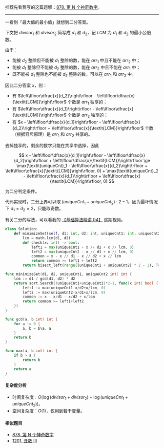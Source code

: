 推荐先看我写的这篇题解：[878. 第 N 个神奇数字](https://leetcode.cn/problems/nth-magical-number/solutions/1984641/er-fen-da-an-rong-chi-yuan-li-by-endless-9j34/)。

---

一看到「最大值的最小值」就想到二分答案。

下文把 $\textit{divisor}_1$ 和 $\textit{divisor}_2$ 简写成 $d_1$ 和 $d_2$，记 $\textit{LCM}$ 为 $d_1$ 和 $d_2$ 的最小公倍数。

由于：

- 能被 $d_2$ 整除但不能被 $d_1$ 整除的数，能在 $\textit{arr}_1$ 中且不能在 $\textit{arr}_2$ 中；
- 能被 $d_1$ 整除但不能被 $d_2$ 整除的数，能在 $\textit{arr}_2$ 中且不能在 $\textit{arr}_1$ 中；
- 既不能被 $d_1$ 整除也不能被 $d_2$ 整除的数，可以在 $\textit{arr}_1$ 和 $\textit{arr}_2$ 中。

因此二分答案 $x$，则：

- 有 $\left\lfloor\dfrac{x}{d_2}\right\rfloor - \left\lfloor\dfrac{x}{\textit{LCM}}\right\rfloor$ 个数是 $\textit{arr}_1$ 独享的；
- 有 $\left\lfloor\dfrac{x}{d_1}\right\rfloor - \left\lfloor\dfrac{x}{\textit{LCM}}\right\rfloor$ 个数是 $\textit{arr}_2$ 独享的；
- 有 $x - \left\lfloor\dfrac{x}{d_1}\right\rfloor - \left\lfloor\dfrac{x}{d_2}\right\rfloor + \left\lfloor\dfrac{x}{\textit{LCM}}\right\rfloor$ 个数（根据容斥原理）是 $\textit{arr}_1$ 和 $\textit{arr}_2$ 共享的。

去掉独享的，剩余的数字只能在共享中选择，因此

$$
x - \left\lfloor\dfrac{x}{d_1}\right\rfloor - \left\lfloor\dfrac{x}{d_2}\right\rfloor + \left\lfloor\dfrac{x}{\textit{LCM}}\right\rfloor \ge \max(\textit{uniqueCnt}_1 - \left\lfloor\dfrac{x}{d_2}\right\rfloor + \left\lfloor\dfrac{x}{\textit{LCM}}\right\rfloor, 0) + \max(\textit{uniqueCnt}_2 - \left\lfloor\dfrac{x}{d_1}\right\rfloor + \left\lfloor\dfrac{x}{\textit{LCM}}\right\rfloor, 0)
$$

为二分判定条件。

代码实现时，二分上界可以取 $(\textit{uniqueCnt}_1 + \textit{uniqueCnt}_2)\cdot 2-1$，因为最坏情况下 $d_1=d_2=2$，只能取奇数。

有关二分的写法，可以看我的 [【基础算法精讲 04】](https://www.bilibili.com/video/BV1AP41137w7/) 这期视频。

```py [sol1-Python3]
class Solution:
    def minimizeSet(self, d1: int, d2: int, uniqueCnt1: int, uniqueCnt2: int) -> int:
        lcm = math.lcm(d1, d2)
        def check(x: int) -> bool:
            left1 = max(uniqueCnt1 - x // d2 + x // lcm, 0)
            left2 = max(uniqueCnt2 - x // d1 + x // lcm, 0)
            common = x - x // d1 - x // d2 + x // lcm
            return common >= left1 + left2
        return bisect_left(range((uniqueCnt1 + uniqueCnt2) * 2 - 1), True, key=check)
```

```go [sol1-Go]
func minimizeSet(d1, d2, uniqueCnt1, uniqueCnt2 int) int {
	lcm := d1 / gcd(d1, d2) * d2
	return sort.Search((uniqueCnt1+uniqueCnt2)*2-1, func(x int) bool {
		left1 := max(uniqueCnt1-x/d2+x/lcm, 0)
		left2 := max(uniqueCnt2-x/d1+x/lcm, 0)
		common := x - x/d1 - x/d2 + x/lcm
		return common >= left1+left2
	})
}

func gcd(a, b int) int {
	for a != 0 {
		a, b = b%a, a
	}
	return b
}

func max(a, b int) int {
	if b > a {
		return b
	}
	return a
}
```

#### 复杂度分析

- 时间复杂度：$O(\log(\textit{divisor}_1+\textit{divisor}_2) + \log(\textit{uniqueCnt}_1+\textit{uniqueCnt}_2))$。
- 空间复杂度：$O(1)$，仅用到若干变量。

#### 相似题目

- [878. 第 N 个神奇数字](https://leetcode.cn/problems/nth-magical-number/)
- [1201. 丑数 III](https://leetcode.cn/problems/ugly-number-iii/)
